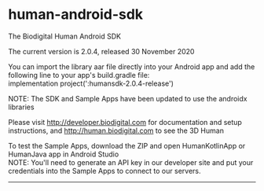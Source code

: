 # human-android-sdk
The Biodigital Human Android SDK

The current version is 2.0.4, released 30 November 2020

You can import the library aar file directly into your Android app and add the following line to your app's build.gradle file:<br>
implementation project(':humansdk-2.0.4-release')

NOTE: The SDK and Sample Apps have been updated to use the androidx libraries

Please visit http://developer.biodigital.com for documentation and setup instructions, and http://human.biodigital.com to see the 3D Human

To test the Sample Apps, download the ZIP and open HumanKotlinApp or HumanJava app in Android Studio<br>
NOTE: You'll need to generate an API key in our developer site and put your credentials into the Sample Apps to connect to our servers.

<hr>

